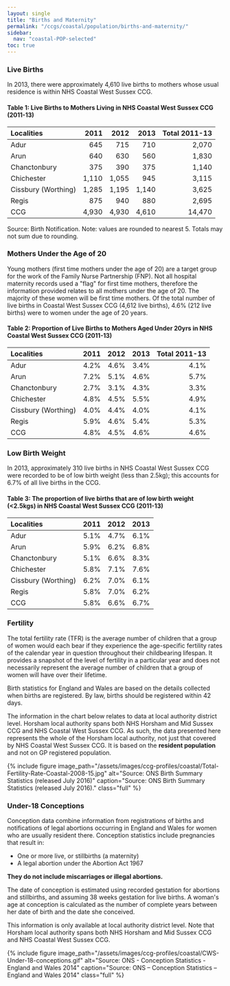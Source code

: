```yaml
---
layout: single
title: "Births and Maternity"
permalink: "/ccgs/coastal/population/births-and-maternity/"
sidebar:
  nav: "coastal-POP-selected"
toc: true
---
```


### Live Births
           		
In 2013, there were approximately 4,610 live births to mothers whose usual residence is within NHS Coastal West Sussex CCG.

#### Table 1: Live Births to Mothers Living in NHS Coastal West Sussex CCG (2011-13)

| Localities | 2011 | 2012 | 2013 | Total 2011-13 |
| :--------- | ---: | ---: | ---: | ------------: | 
| Adur | 645 | 715 | 710 | 2,070 |
| Arun | 640 | 630 | 560 | 1,830 |
| Chanctonbury | 375 | 390 | 375 | 1,140 |
| Chichester | 1,110 | 1,055 | 945 | 3,115 |
| Cissbury (Worthing) | 1,285 | 1,195 | 1,140 | 3,625 |
| Regis | 875 | 940 | 880 | 2,695 |
| CCG | 4,930 | 4,930 | 4,610 | 14,470 |

<figcaption>Source: Birth Notification. Note: values are rounded to nearest 5. Totals may not sum due to rounding.</figcaption>

### Mothers Under the Age of 20

Young mothers (first time mothers under the age of 20) are a target group for the work of the Family Nurse Partnership (FNP). Not all hospital maternity records used a "flag" for first time mothers, therefore the information provided relates to all mothers under the age of 20. The majority of these women will be first time mothers. Of the total number of live births in Coastal West Sussex CCG (4,612 live births), 4.6% (212 live births) were to women under the age of 20 years.

#### Table 2: Proportion of Live Births to Mothers Aged Under 20yrs in NHS Coastal West Sussex CCG (2011-13)

| Localities | 2011 | 2012 | 2013 | Total 2011-13 |
| :--------- | ---: | ---: | ---: | ------------: | 
| Adur | 4.2% | 4.6% | 3.4% | 4.1% |
| Arun | 7.2% | 5.1% | 4.6% | 5.7% |
| Chanctonbury | 2.7% | 3.1% | 4.3% | 3.3% |
| Chichester | 4.8% | 4.5% | 5.5% | 4.9% |
| Cissbury (Worthing) | 4.0% | 4.4% | 4.0% | 4.1% |
| Regis | 5.9% | 4.6% | 5.4% | 5.3% |
| CCG | 4.8% | 4.5% | 4.6% | 4.6% |

### Low Birth Weight

In 2013, approximately 310 live births in NHS Coastal West Sussex CCG were recorded to be of low birth weight (less than 2.5kg); this accounts for 6.7% of all live births in the CCG.

#### Table 3: The proportion of live births that are of low birth weight (<2.5kgs) in NHS Coastal West Sussex CCG (2011-13)

| Localities | 2011 | 2012 | 2013 |
| :--------- | ---: | ---: | ---: |
| Adur | 5.1% | 4.7% | 6.1% |
| Arun | 5.9% | 6.2% | 6.8% |
| Chanctonbury | 5.1% | 6.6% | 8.3% |
| Chichester | 5.8% | 7.1% | 7.6% |
| Cissbury (Worthing) | 6.2% | 7.0% | 6.1% |
| Regis | 5.8% | 7.0% | 6.2% |
| CCG | 5.8% | 6.6% | 6.7% |

### Fertility

The total fertility rate (TFR) is the average number of children that a group of women would each bear if they experience the age-specific fertility rates of the calendar year in question throughout their childbearing lifespan. It provides a snapshot of the level of fertility in a particular year and does not necessarily represent the average number of children that a group of women will have over their lifetime.

Birth statistics for England and Wales are based on the details collected when births are registered. By law, births should be registered within 42 days.

The information in the chart below relates to data at local authority district level. Horsham local authority spans both NHS Horsham and Mid Sussex CCG and NHS Coastal West Sussex CCG. As such, the data presented here represents the whole of the Horsham local authority, not just that covered by NHS Coastal West Sussex CCG. It is based on the **resident population**  and not on GP registered population.

{% include figure image_path="/assets/images/ccg-profiles/coastal/Total-Fertility-Rate-Coastal-2008-15.jpg" alt="Source: ONS Birth Summary Statistics (released July 2016)" caption="Source: ONS Birth Summary Statistics (released July 2016)." class="full" %}

### Under-18 Conceptions

Conception data combine information from registrations of births and notifications of legal abortions occurring in England and Wales for women who are usually resident there. Conception statistics include pregnancies that result in:

- One or more live, or stillbirths (a maternity)
- A legal abortion under the Abortion Act 1967

**They do not include miscarriages or illegal abortions.**

The date of conception is estimated using recorded gestation for abortions and stillbirths, and assuming 38 weeks gestation for live births. A woman's age at conception is calculated as the number of complete years between her date of birth and the date she conceived.

This information is only available at local authority district level. Note that Horsham local authority spans both NHS Horsham and Mid Sussex CCG and NHS Coastal West Sussex CCG.

{% include figure image_path="/assets/images/ccg-profiles/coastal/CWS-Under-18-conceptions.gif" alt="Source: ONS - Conception Statistics - England and Wales 2014" caption="Source: ONS &#8211; Conception Statistics &#8211; England and Wales 2014" class="full" %}